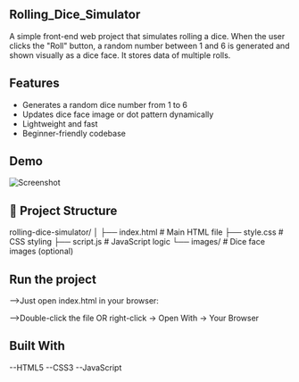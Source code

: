 ## Rolling_Dice_Simulator
A simple front-end web project that simulates rolling a dice.
When the user clicks the "Roll" button, a random number between 1 and 6 is generated and shown visually as a dice face.
It stores data of multiple rolls.

## Features

- Generates a random dice number from 1 to 6
- Updates dice face image or dot pattern dynamically
- Lightweight and fast
- Beginner-friendly codebase

## Demo

![Screenshot](<img width="1194" height="861" alt="Rolling_Dice_Exec" src="https://github.com/user-attachments/assets/e8a97e9a-2b1c-42c8-971f-d943640e6250" />
)

## 📁 Project Structure

rolling-dice-simulator/
│
├── index.html # Main HTML file
├── style.css # CSS styling
├── script.js # JavaScript logic
└── images/ # Dice face images (optional)

## Run the project

-->Just open index.html in your browser:

-->Double-click the file OR right-click → Open With → Your Browser

## Built With
--HTML5
--CSS3
--JavaScript






